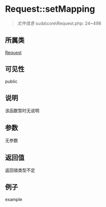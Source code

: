 # Request::setMapping

> *文件信息* suda\core\Request.php: 24~498
## 所属类 

[Request](../Request.md)

## 可见性

  public  
## 说明

该函数暂时无说明

## 参数

无参数

## 返回值
返回值类型不定

## 例子

example